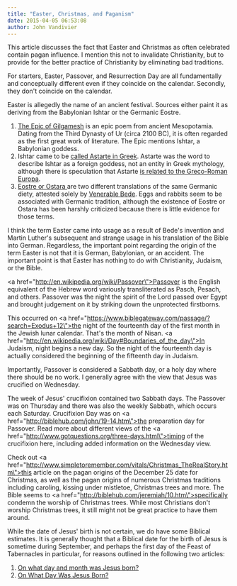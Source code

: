 ```yaml
---
title: "Easter, Christmas, and Paganism"
date: 2015-04-05 06:53:08
author: John Vandivier
---
```




This article discusses the fact that Easter and Christmas as often celebrated contain pagan influence. I mention this not to invalidate Christianity, but to provide for the better practice of Christianity by eliminating bad traditions.

For starters, Easter, Passover, and Resurrection Day are all fundamentally and conceptually different even if they coincide on the calendar. Secondly, they don't coincide on the calendar.

Easter is allegedly the name of an ancient festival. Sources either paint it as deriving from the Babylonian Ishtar or the Germanic Eostre.
<ol>
	<li><a href=\"http://en.wikipedia.org/w/index.php?title=Epic_of_Gilgamesh&amp;oldid=654522506\">The Epic of Gilgamesh</a> is an epic poem from ancient Mesopotamia. Dating from the Third Dynasty of Ur (circa 2100 BC), it is often regarded as the first great work of literature. The Epic mentions Ishtar, a Babylonian goddess.</li>
	<li>Ishtar came to be <a href=\"en.wikipedia.org/wiki/Astarte\">called Astarte in Greek</a>. Astarte was the word to describe Ishtar as a foreign goddess, not an entity in Greek mythology, although there is speculation that Astarte <a href=\"http://en.wikipedia.org/wiki/Europa_%28mythology%29#Abduction\">is related to the Greco-Roman Europa</a>.</li>
	<li><a href=\"http://en.wikipedia.org/w/index.php?title=%C4%92ostre&amp;oldid=654831057#Locations.2C_personal_names.2C_and_the_matronae_Austriahenea\">Eostre or Ostara </a>are two different translations of the same Germanic diety, attested solely by <a href=\"http://en.wikipedia.org/wiki/Bede\">Venerable Bede</a>. Eggs and rabbits seem to be associated with Germanic tradition, although the existence of Eostre or Ostara has been harshly criticized because there is little evidence for those terms.</li>
</ol>
I think the term Easter came into usage as a result of Bede's invention and Martin Luther's subsequent and strange usage in his translation of the Bible into German. Regardless, the important point regarding the origin of the term Easter is not that it is German, Babylonian, or an accident. The important point is that Easter has nothing to do with Christianity, Judaism, or the Bible.

<a href=\"http://en.wikipedia.org/wiki/Passover\">Passover</a> is the English equivalent of the Hebrew word variously transliterated as Pasch, Pesach, and others. Passover was the night the spirit of the Lord passed over Egypt and brought judgement on it by striking down the unprotected firstborns.

This occurred on <a href=\"https://www.biblegateway.com/passage/?search=Exodus+12\">the night of the fourteenth day of the first month</a> in the Jewish lunar calendar. That's the month of Nisan. <a href=\"http://en.wikipedia.org/wiki/Day#Boundaries_of_the_day\">In Judaism, night begins a new day</a>. So the night of the fourteenth day is actually considered the beginning of the fifteenth day in Judaism.

Importantly, Passover is considered a Sabbath day, or a holy day where there should be no work. I generally agree with the view that Jesus was crucified on Wednesday.

The week of Jesus' crucifixion contained two Sabbath days. The Passover was on Thursday and there was also the weekly Sabbath, which occurs each Saturday. Crucifixion Day was on <a href=\"http://biblehub.com/john/19-14.htm\">the preparation day for Passover</a>. Read more about different views of the <a href=\"http://www.gotquestions.org/three-days.html\">timing of the crucifixion here</a>, including added information on the Wednesday view.

Check out <a href=\"http://www.simpletoremember.com/vitals/Christmas_TheRealStory.htm\">this article</a> on the pagan origins of the December 25 date for Christmas, as well as the pagan origins of numerous Christmas traditions including caroling, kissing under mistletoe, Christmas trees and more. The Bible seems to <a href=\"http://biblehub.com/jeremiah/10.htm\">specifically condemn the worship of Christmas trees</a>. While most Christians don't worship Christmas trees, it still might not be great practice to have them around.

While the date of Jesus' birth is not certain, we do have some Biblical estimates. It is generally thought that a Biblical date for the birth of Jesus is sometime during September, and perhaps the first day of the Feast of Tabernacles in particular, for reasons outlined in the following two articles:
<ol>
	<li><a href=\"https://carm.org/on-what-day-month-was-jesus-born\">On what day and month was Jesus born?</a></li>
	<li><a href=\"http://biblelight.net/sukkoth.htm\">On What Day Was Jesus Born?</a></li>
</ol>